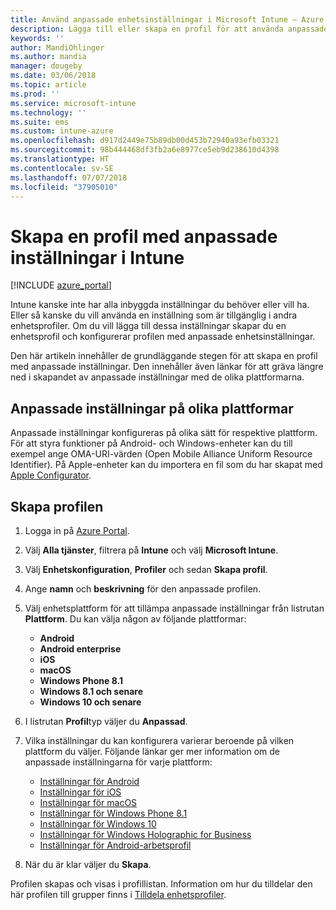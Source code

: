 ```yaml
---
title: Använd anpassade enhetsinställningar i Microsoft Intune – Azure | Microsoft Docs
description: Lägga till eller skapa en profil för att använda anpassade inställningar för Windows-, Android- och iOS-enheter med Microsoft Intune
keywords: ''
author: MandiOhlinger
ms.author: mandia
manager: dougeby
ms.date: 03/06/2018
ms.topic: article
ms.prod: ''
ms.service: microsoft-intune
ms.technology: ''
ms.suite: ems
ms.custom: intune-azure
ms.openlocfilehash: d917d2449e75b89db00d453b72940a93efb03321
ms.sourcegitcommit: 98b444468df3fb2a6e8977ce5eb9d238610d4398
ms.translationtype: HT
ms.contentlocale: sv-SE
ms.lasthandoff: 07/07/2018
ms.locfileid: "37905010"
---
```

# <a name="create-a-profile-with-custom-settings-in-intune"></a>Skapa en profil med anpassade inställningar i Intune

[!INCLUDE [azure_portal](./includes/azure_portal.md)]

Intune kanske inte har alla inbyggda inställningar du behöver eller vill ha. Eller så kanske du vill använda en inställning som är tillgänglig i andra enhetsprofiler. Om du vill lägga till dessa inställningar skapar du en enhetsprofil och konfigurerar profilen med anpassade enhetsinställningar.

Den här artikeln innehåller de grundläggande stegen för att skapa en profil med anpassade inställningar. Den innehåller även länkar för att gräva längre ned i skapandet av anpassade inställningar med de olika plattformarna.

## <a name="custom-settings-on-different-platforms"></a>Anpassade inställningar på olika plattformar
Anpassade inställningar konfigureras på olika sätt för respektive plattform. För att styra funktioner på Android- och Windows-enheter kan du till exempel ange OMA-URI-värden (Open Mobile Alliance Uniform Resource Identifier). På Apple-enheter kan du importera en fil som du har skapat med [Apple Configurator](https://itunes.apple.com/us/app/apple-configurator-2/id1037126344?mt=12).

## <a name="create-the-profile"></a>Skapa profilen

1. Logga in på [Azure Portal](https://portal.azure.com).
2. Välj **Alla tjänster**, filtrera på **Intune** och välj **Microsoft Intune**.
3. Välj **Enhetskonfiguration**, **Profiler** och sedan **Skapa profil**.
4. Ange **namn** och **beskrivning** för den anpassade profilen.
5. Välj enhetsplattform för att tillämpa anpassade inställningar från listrutan **Plattform**. Du kan välja någon av följande plattformar:

    - **Android**
    - **Android enterprise**
    - **iOS**
    - **macOS**
    - **Windows Phone 8.1**
    - **Windows 8.1 och senare**
    - **Windows 10 och senare**

6. I listrutan **Profil**typ väljer du **Anpassad**.
7. Vilka inställningar du kan konfigurera varierar beroende på vilken plattform du väljer. Följande länkar ger mer information om de anpassade inställningarna för varje plattform:

    - [Inställningar för Android](custom-settings-android.md)
    - [Inställningar för iOS](custom-settings-ios.md)
    - [Inställningar för macOS](custom-settings-macos.md)
    - [Inställningar för Windows Phone 8.1](custom-settings-windows-phone-8-1.md)
    - [Inställningar för Windows 10](custom-settings-windows-10.md)
    - [Inställningar för Windows Holographic for Business](custom-settings-windows-holographic.md)
    - [Inställningar för Android-arbetsprofil](custom-settings-android-for-work.md)

8. När du är klar väljer du **Skapa**.

Profilen skapas och visas i profillistan. Information om hur du tilldelar den här profilen till grupper finns i [Tilldela enhetsprofiler](device-profile-assign.md).
